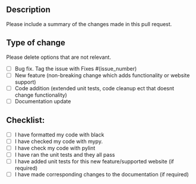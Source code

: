 ## Description

Please include a summary of the changes made in this pull request.

## Type of change

Please delete options that are not relevant.

- [ ] Bug fix. Tag the issue with Fixes #(issue_number)
- [ ] New feature (non-breaking change which adds functionality or website support)
- [ ] Code addition (extended unit tests, code cleanup ect that doesnt change functionality)
- [ ] Documentation update

## Checklist:

- [ ] I have formatted my code with black
- [ ] I have checked my code with mypy.
- [ ] I have check my code with pylint
- [ ] I have ran the unit tests and they all pass
- [ ] I have added unit tests for this new feature/supported website (if required)
- [ ] I have made corresponding changes to the documentation (if required)
